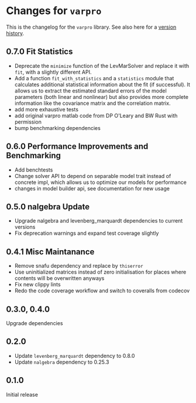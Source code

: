 # Changes for `varpro`

This is the changelog for the `varpro` library.
See also here for a [version history](https://crates.io/crates/varpro/versions).

## 0.7.0 Fit Statistics

- Deprecate the `minimize` function of the LevMarSolver and
replace it with `fit`, with a slightly different API.
- Add a function `fit_with_statistics` and a `statistics` module
that calculates additional statistical information about the fit 
(if successful). It allows us to extract the estimated standard
errors of the model parameters (both linear and nonlinear) but also
provides more complete information like the covariance matrix and
the correlation matrix.
- add more exhaustive tests 
- add original varpro matlab code from DP O'Leary and BW Rust
with permission
- bump benchmarking dependencies

## 0.6.0 Performance Improvements and Benchmarking

- Add benchtests
- Change solver API to depend on separable model trait instead of concrete impl,
which allows us to optimize our models for performance
- changes in model builder api, see documentation for new usage

## 0.5.0 nalgebra Update

- Upgrade nalgebra and levenberg_marquardt dependencies to current versions
- Fix deprecation warnings and expand test coverage slightly

## 0.4.1 Misc Maintanance

- Remove snafu dependency and replace by `thiserror`
- Use uninitialized matrices instead of zero initialisation for places where contents will be overwritten anyways
- Fix new clippy lints
- Redo the code coverage workflow and switch to coveralls from codecov

## 0.3.0, 0.4.0

Upgrade dependencies


## 0.2.0

- Update `levenberg_marquardt` dependency to 0.8.0
- Update `nalgebra` dependency to 0.25.3

## 0.1.0

Initial release
